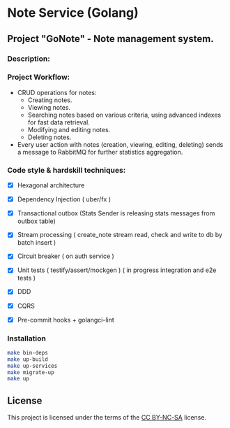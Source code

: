 # Note Service (Golang)
## Project "GoNote" - Note management system.
### Description:

### Project Workflow:
- CRUD operations for notes:
    - Creating notes.
    - Viewing notes.
    - Searching notes based on various criteria, using advanced indexes for fast data retrieval.
    - Modifying and editing notes.
    - Deleting notes.
- Every user action with notes (creation, viewing, editing, deleting)
  sends a message to RabbitMQ for further statistics aggregation.

### Code style & hardskill techniques:
- [x] Hexagonal architecture
- [x] Dependency Injection ( uber/fx )
- [x] Transactional outbox (Stats Sender is releasing stats messages from outbox table)
- [x] Stream processing ( create_note stream read, check and write to db by batch insert )
- [x] Circuit breaker ( on auth service )
- [x] Unit tests ( testify/assert/mockgen ) ( in progress integration and e2e tests )
- [x] DDD
- [x] CQRS
- [x] Pre-commit hooks + golangci-lint


### Installation
```bash
make bin-deps
make up-build
make up-services
make migrate-up
make up
```

## License
This project is licensed under the terms of the [CC BY-NC-SA](https://creativecommons.org/licenses/by-nc-sa/4.0/legalcode) license.
